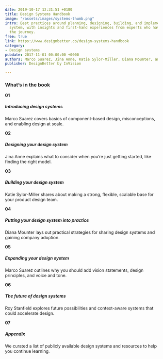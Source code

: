 ```yaml
---
date: 2019-10-17 12:31:51 +0100
title: Design Systems Handbook
image: "/assets/images/systems-thumb.png"
intro: Best practices around planning, designing, building, and implementing a design
  system, with insights and first-hand experiences from experts who have gone through
  the journey.
free: true
link: https://www.designbetter.co/design-systems-handbook
category:
- Design systems
pubdate: 2017-11-01 00:00:00 +0000
authors: Marco Suarez, Jina Anne, Katie Sylor-Miller, Diana Mounter, and Roy Stanfield
publisher: DesignBetter by InVision

---
```

### What’s in the book

**01**

##### Introducing design systems

Marco Suarez covers basics of component-based design, misconceptions, and enabling design at scale.

**02**

##### Designing your design system

Jina Anne explains what to consider when you’re just getting started, like finding the right model.

**03**

##### Building your design system

Katie Sylor-Miller shares about making a strong, flexible, scalable base for your product design team.

**04**

##### Putting your design system into practice

Diana Mounter lays out practical strategies for sharing design systems and gaining company adoption.

**05**

##### Expanding your design system

Marco Suarez outlines why you should add vision statements, design principles, and voice and tone.

**06**

##### The future of design systems

Roy Stanfield explores future possibilities and context-aware systems that could accelerate design.

**07**

##### Appendix

We curated a list of publicly available design systems and resources to help you continue learning.